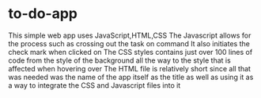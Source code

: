 # to-do-app
This simple web app uses JavaScript,HTML,CSS
The Javascript allows for the process such as crossing out the task on command 
It also initiates the check mark when clicked on 
The CSS styles contains just over 100 lines of code from the style of the background all the way to the style that is affected when hovering over
The HTML file is relatively short since all that was needed was the name of the app itself as the title 
as well as using it as a way to integrate the CSS and Javascript files into it

